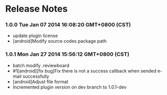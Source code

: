 <!--
#
# Copyright 2012-2013, Polyvi Inc. (http://polyvi.github.io/openxface)
# This program is distributed under the terms of the GNU General Public License.
# 
# This file is part of xFace.
# 
# xFace is free software: you can redistribute it and/or modify
# it under the terms of the GNU General Public License as published by
# the Free Software Foundation, either version 3 of the License, or
# (at your option) any later version.
# 
# xFace is distributed in the hope that it will be useful,
# but WITHOUT ANY WARRANTY; without even the implied warranty of
# MERCHANTABILITY or FITNESS FOR A PARTICULAR PURPOSE.  See the
# GNU General Public License for more details.
# 
# You should have received a copy of the GNU General Public License
# along with xFace.  If not, see <http://www.gnu.org/licenses/>.
#
-->

# Release Notes
### 1.0.0 Tue Jan 07 2014 16:08:20 GMT+0800 (CST)
 *  update plugin license
 *  [android]Modify source codes package path
### 1.0.1 Mon Jan 27 2014 15:56:12 GMT+0800 (CST)
 *  batch modify .reviewboard
 *  #1[android][fix bug]Fix there is not a success callback when sended e-mail successfully
 *  [android]Adjust file format
 *  Incremented plugin version on dev branch to 1.0.1-dev